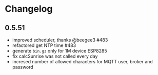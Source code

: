 # Changelog

## 0.5.51
* improved scheduler, thanks @beegee3 #483
* refactored get NTP time #483
* generate `bin.gz` only for 1M device ESP8285
* fix calcSunrise was not called every day
* incresed number of allowed characters for MQTT user, broker and password
